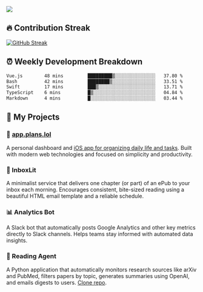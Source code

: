![](http://github-profile-summary-cards.vercel.app/api/cards/profile-details?username=sivori&theme=nightowl)

## 🔥 Contribution Streak
[![GitHub Streak](https://github-readme-streak-stats-murex-one.vercel.app?user=sivori&theme=nightowl&hide_border=true&card_width=700&card_height=200&ring=EBE011&fire=EB9B1B)](https://git.io/streak-stats)

## ⏰ Weekly Development Breakdown
<!--START_SECTION:waka-->

```txt
Vue.js        48 mins         █████████▒░░░░░░░░░░░░░░░   37.80 %
Bash          42 mins         ████████▒░░░░░░░░░░░░░░░░   33.51 %
Swift         17 mins         ███▒░░░░░░░░░░░░░░░░░░░░░   13.71 %
TypeScript    6 mins          █▒░░░░░░░░░░░░░░░░░░░░░░░   04.84 %
Markdown      4 mins          █░░░░░░░░░░░░░░░░░░░░░░░░   03.44 %
```

<!--END_SECTION:waka-->

## 🚀 My Projects

### 📱 [app.plans.lol](https://app.plans.lol)
A personal dashboard and [iOS app for organizing daily life and tasks](https://apps.apple.com/us/app/plans-lol/id6703607762). Built with modern web technologies and focused on simplicity and productivity.

### 📘 InboxLit

A minimalist service that delivers one chapter (or part) of an ePub to your inbox each morning. Encourages consistent, bite-sized reading using a beautiful HTML email template and a reliable schedule.

### 📊 Analytics Bot
A Slack bot that automatically posts Google Analytics and other key metrics directly to Slack channels. Helps teams stay informed with automated data insights.

### 🤖 Reading Agent

A Python application that automatically monitors research sources like arXiv and PubMed, filters papers by topic, generates summaries using OpenAI, and emails digests to users. [Clone repo](https://github.com/mentarch/reading-agent).

